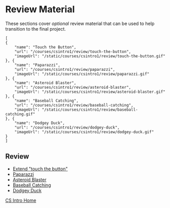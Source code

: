 # Review Material

These sections cover *optional* review material that can be used to help transition to the final project.

```codecard
[
{
    "name": "Touch the Button",
    "url": "/courses/csintro1/review/touch-the-button",
    "imageUrl": "/static/courses/csintro1/review/touch-the-button.gif"
}, {
    "name": "Paparazzi",
    "url": "/courses/csintro1/review/paparazzi",
    "imageUrl": "/static/courses/csintro1/review/paparazzi.gif"
}, {
    "name": "Asteroid Blaster",
    "url": "/courses/csintro1/review/asteroid-blaster",
    "imageUrl": "/static/courses/csintro1/review/asteroid-blaster.gif"
}, {
    "name": "Baseball Catching",
    "url": "/courses/csintro1/review/baseball-catching",
    "imageUrl": "/static/courses/csintro1/review/baseball-catching.gif"
}, {
    "name": "Dodgey Duck",
    "url": "/courses/csintro1/review/dodgey-duck",
    "imageUrl": "/static/courses/csintro1/review/dodgey-duck.gif"
}
]
```

## Review

* [Extend "touch the button"](/courses/csintro1/review/touch-the-button)
* [Paparazzi](/courses/csintro1/review/paparazzi)
* [Asteroid Blaster](/courses/csintro1/review/asteroid-blaster)
* [Baseball Catching](/courses/csintro1/review/baseball-catching)
* [Dodgey Duck](/courses/csintro1/review/dodgey-duck)

[CS Intro Home](/courses/csintro1)
